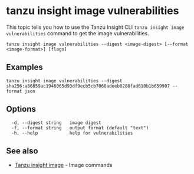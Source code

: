 # tanzu insight image vulnerabilities

This topic tells you how to use the Tanzu Insight CLI 
`tanzu insight image vulnerabilities` command to get the image vulnerabilities.

```console
tanzu insight image vulnerabilities --digest <image-digest> [--format <image-format>] [flags]
```

## <a id='examples'></a>Examples

```console
tanzu insight image vulnerabilities --digest sha256:a86859ac1946065d93df9ecb5cb7060adeeb0288fad610b1b659907 --format json
```

## <a id='options'></a>Options

```console
  -d, --digest string   image digest
  -f, --format string   output format (default "text")
  -h, --help            help for vulnerabilities
```

## <a id='see-also'></a>See also

* [Tanzu insight image](insight-image.md)	 - Image commands
